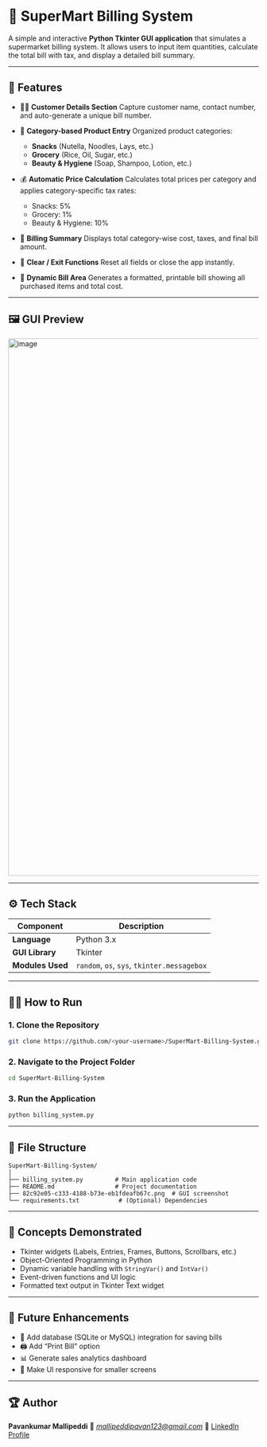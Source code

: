 
# 🛒 SuperMart Billing System

A simple and interactive **Python Tkinter GUI application** that simulates a supermarket billing system.
It allows users to input item quantities, calculate the total bill with tax, and display a detailed bill summary.

---

## 🧾 Features

* 🧍‍♂️ **Customer Details Section**
  Capture customer name, contact number, and auto-generate a unique bill number.

* 🍫 **Category-based Product Entry**
  Organized product categories:

  * **Snacks** (Nutella, Noodles, Lays, etc.)
  * **Grocery** (Rice, Oil, Sugar, etc.)
  * **Beauty & Hygiene** (Soap, Shampoo, Lotion, etc.)

* 💰 **Automatic Price Calculation**
  Calculates total prices per category and applies category-specific tax rates:

  * Snacks: 5%
  * Grocery: 1%
  * Beauty & Hygiene: 10%

* 🧮 **Billing Summary**
  Displays total category-wise cost, taxes, and final bill amount.

* 🧹 **Clear / Exit Functions**
  Reset all fields or close the app instantly.

* 🧾 **Dynamic Bill Area**
  Generates a formatted, printable bill showing all purchased items and total cost.

---

## 🖼️ GUI Preview

<img width="1920" height="1080" alt="image" src="https://github.com/user-attachments/assets/8f58643e-11e9-4783-ad2e-12e6d240dc55" />


---

## ⚙️ Tech Stack

| Component        | Description                                 |
| ---------------- | ------------------------------------------- |
| **Language**     | Python 3.x                                  |
| **GUI Library**  | Tkinter                                     |
| **Modules Used** | `random`, `os`, `sys`, `tkinter.messagebox` |

---

## 🧑‍💻 How to Run

### 1. Clone the Repository

```bash
git clone https://github.com/<your-username>/SuperMart-Billing-System.git
```

### 2. Navigate to the Project Folder

```bash
cd SuperMart-Billing-System
```

### 3. Run the Application

```bash
python billing_system.py
```

---

## 🧩 File Structure

```
SuperMart-Billing-System/
│
├── billing_system.py         # Main application code
├── README.md                 # Project documentation
├── 82c92e05-c333-4188-b73e-eb1fdeafb67c.png  # GUI screenshot
└── requirements.txt           # (Optional) Dependencies
```

---

## 🧠 Concepts Demonstrated

* Tkinter widgets (Labels, Entries, Frames, Buttons, Scrollbars, etc.)
* Object-Oriented Programming in Python
* Dynamic variable handling with `StringVar()` and `IntVar()`
* Event-driven functions and UI logic
* Formatted text output in Tkinter Text widget

---

## 🚀 Future Enhancements

* 💾 Add database (SQLite or MySQL) integration for saving bills
* 🖨️ Add “Print Bill” option
* 📊 Generate sales analytics dashboard
* 📱 Make UI responsive for smaller screens

---

## 🏆 Author

**Pavankumar Mallipeddi**
📧 *mallipeddipavan123@gmail.com*
💼 [LinkedIn Profile]([https://www.linkedin.com/](https://www.linkedin.com/in/pavankumar-mallipeddi-1b2465248/))

